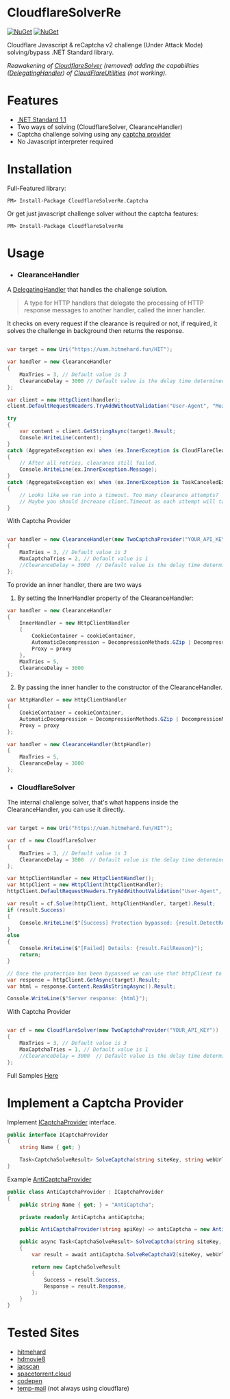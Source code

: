 CloudflareSolverRe
==================
[![NuGet](https://img.shields.io/nuget/v/CloudflareSolverRe.svg?maxAge=60)](https://www.nuget.org/packages/CloudflareSolverRe)
[![NuGet](https://img.shields.io/nuget/v/CloudflareSolverRe.Captcha.svg?maxAge=60)](https://www.nuget.org/packages/CloudflareSolverRe.Captcha)

Cloudflare Javascript & reCaptcha v2 challenge (Under Attack Mode) solving/bypass .NET Standard library.

_Reawakening of [CloudflareSolver](https://www.nuget.org/packages/CloudflareSolver) (removed) adding the capabilities ([DelegatingHandler](https://msdn.microsoft.com/en-us/library/system.net.http.delegatinghandler(v=vs.110).aspx)) of [CloudFlareUtilities](https://github.com/elcattivo/CloudFlareUtilities) (not working)._

# Features
- [.NET Standard 1.1](https://github.com/dotnet/standard/blob/master/docs/versions/netstandard1.1.md)
- Two ways of solving (CloudflareSolver, ClearanceHandler)
- Captcha challenge solving using any [captcha provider](#implement-a-captcha-provider)
- No Javascript interpreter required

# Installation
Full-Featured library:

`PM> Install-Package CloudflareSolverRe.Captcha`

Or get just javascript challenge solver without the captcha features:

`PM> Install-Package CloudflareSolverRe`

# Usage

- ### ClearanceHandler

A [DelegatingHandler](https://docs.microsoft.com/en-us/dotnet/api/system.net.http.delegatinghandler?view=netstandard-1.1) that
handles the challenge solution.

> A type for HTTP handlers that delegate the processing of HTTP response messages to another handler, called the inner handler.

It checks on every request if the clearance is required or not, if required, it solves the challenge in background then returns the response.

```csharp

var target = new Uri("https://uam.hitmehard.fun/HIT");

var handler = new ClearanceHandler
{
    MaxTries = 3, // Default value is 3
    ClearanceDelay = 3000 // Default value is the delay time determined in challenge code
};

var client = new HttpClient(handler);
client.DefaultRequestHeaders.TryAddWithoutValidation("User-Agent", "Mozilla/5.0 (Windows NT 10.0; Win64; x64; rv:66.0) Gecko/20100101 Firefox/66.0");

try
{
    var content = client.GetStringAsync(target).Result;
    Console.WriteLine(content);
}
catch (AggregateException ex) when (ex.InnerException is CloudFlareClearanceException)
{
    // After all retries, clearance still failed.
    Console.WriteLine(ex.InnerException.Message);
}
catch (AggregateException ex) when (ex.InnerException is TaskCanceledException)
{
    // Looks like we ran into a timeout. Too many clearance attempts?
    // Maybe you should increase client.Timeout as each attempt will take about five seconds.
}
```

With Captcha Provider

```csharp

var handler = new ClearanceHandler(new TwoCaptchaProvider("YOUR_API_KEY"))
{
    MaxTries = 3, // Default value is 3
    MaxCaptchaTries = 2, // Default value is 1
    //ClearanceDelay = 3000  // Default value is the delay time determined in challenge code (not required in captcha)
};

```

To provide an inner handler, there are two ways

1. By setting the InnerHandler property of the ClearanceHandler:

```csharp
var handler = new ClearanceHandler
{
    InnerHandler = new HttpClientHandler
    {
        CookieContainer = cookieContainer,
        AutomaticDecompression = DecompressionMethods.GZip | DecompressionMethods.Deflate,
        Proxy = proxy
    },
    MaxTries = 5,
    ClearanceDelay = 3000
};
```

2. By passing the inner handler to the constructor of the ClearanceHandler.

```csharp
var httpHandler = new HttpClientHandler
{
    CookieContainer = cookieContainer,
    AutomaticDecompression = DecompressionMethods.GZip | DecompressionMethods.Deflate,
    Proxy = proxy
};

var handler = new ClearanceHandler(httpHandler)
{
    MaxTries = 5,
    ClearanceDelay = 3000
};
```


- ### CloudflareSolver

The internal challenge solver, that's what happens inside the ClearanceHandler, you can use it directly.

```csharp

var target = new Uri("https://uam.hitmehard.fun/HIT");

var cf = new CloudflareSolver
{
    MaxTries = 3, // Default value is 3
    ClearanceDelay = 3000  // Default value is the delay time determined in challenge code
};

var httpClientHandler = new HttpClientHandler();
var httpClient = new HttpClient(httpClientHandler);
httpClient.DefaultRequestHeaders.TryAddWithoutValidation("User-Agent", "Mozilla/5.0 (Windows NT 10.0; Win64; x64; rv:66.0) Gecko/20100101 Firefox/66.0");

var result = cf.Solve(httpClient, httpClientHandler, target).Result;
if (result.Success)
{
    Console.WriteLine($"[Success] Protection bypassed: {result.DetectResult.Protection}");
}
else
{
    Console.WriteLine($"[Failed] Details: {result.FailReason}");
    return;
}

// Once the protection has been bypassed we can use that httpClient to send the requests as usual
var response = httpClient.GetAsync(target).Result;
var html = response.Content.ReadAsStringAsync().Result;

Console.WriteLine($"Server response: {html}");
```

With Captcha Provider

```csharp

var cf = new CloudflareSolver(new TwoCaptchaProvider("YOUR_API_KEY"))
{
    MaxTries = 3, // Default value is 3
    MaxCaptchaTries = 1, // Default value is 1
    //ClearanceDelay = 3000  // Default value is the delay time determined in challenge code (not required in captcha)
};

```

Full Samples [Here](https://github.com/RyuzakiH/CloudflareSolverRe/tree/master/sample/CloudflareSolverRe.Sample)

# Implement a Captcha Provider
Implement [ICaptchaProvider](https://github.com/RyuzakiH/CloudflareSolverRe/blob/master/src/CloudflareSolverRe/Types/Captcha/ICaptchaProvider.cs) interface.

```csharp
public interface ICaptchaProvider
{
    string Name { get; }

    Task<CaptchaSolveResult> SolveCaptcha(string siteKey, string webUrl);
}
```

Example [AntiCaptchaProvider](https://github.com/RyuzakiH/CloudflareSolverRe/blob/master/src/CloudflareSolverRe.Captcha/AntiCaptchaProvider.cs)

```csharp
public class AntiCaptchaProvider : ICaptchaProvider
{
    public string Name { get; } = "AntiCaptcha";

    private readonly AntiCaptcha antiCaptcha;

    public AntiCaptchaProvider(string apiKey) => antiCaptcha = new AntiCaptcha(apiKey);

    public async Task<CaptchaSolveResult> SolveCaptcha(string siteKey, string webUrl)
    {
        var result = await antiCaptcha.SolveReCaptchaV2(siteKey, webUrl);

        return new CaptchaSolveResult
        {
            Success = result.Success,
            Response = result.Response,
        };
    }
}
```

# Tested Sites
- [hitmehard](https://uam.hitmehard.fun/HIT)
- [hdmovie8](https://hdmovie8.com)
- [japscan](https://www.japscan.to)
- [spacetorrent.cloud](https://www.spacetorrent.cloud)
- [codepen](https://codepen.io)
- [temp-mail](temp-mail.org) (not always using cloudflare)
